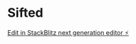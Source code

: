 # Sifted

[Edit in StackBlitz next generation editor ⚡️](https://stackblitz.com/~/github.com/xmessiahh/Sifted)